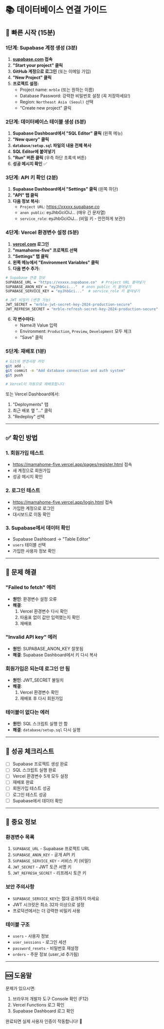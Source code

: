 # 📚 데이터베이스 연결 가이드

## 🚀 빠른 시작 (15분)

### 1단계: Supabase 계정 생성 (3분)

1. **[supabase.com](https://supabase.com) 접속**
2. **"Start your project" 클릭**
3. **GitHub 계정으로 로그인** (또는 이메일 가입)
4. **"New Project" 클릭**
5. **프로젝트 설정:**
   - Project name: `mrble` (또는 원하는 이름)
   - Database Password: 강력한 비밀번호 설정 (꼭 저장하세요!)
   - Region: `Northeast Asia (Seoul)` 선택
   - "Create new project" 클릭

### 2단계: 데이터베이스 테이블 생성 (5분)

1. **Supabase Dashboard에서 "SQL Editor" 클릭** (왼쪽 메뉴)
2. **"New query" 클릭**
3. **`database/setup.sql` 파일의 내용 전체 복사**
4. **SQL Editor에 붙여넣기**
5. **"Run" 버튼 클릭** (우측 하단 초록색 버튼)
6. **성공 메시지 확인** ✅

### 3단계: API 키 확인 (2분)

1. **Supabase Dashboard에서 "Settings" 클릭** (왼쪽 하단)
2. **"API" 탭 클릭**
3. **다음 정보 복사:**
   - `Project URL`: https://xxxxx.supabase.co
   - `anon public`: eyJhbGciOiJ... (매우 긴 문자열)
   - `service_role`: eyJhbGciOiJ... (비밀 키 - 안전하게 보관!)

### 4단계: Vercel 환경변수 설정 (5분)

1. **[vercel.com](https://vercel.com) 로그인**
2. **"mamahome-five" 프로젝트 선택**
3. **"Settings" 탭 클릭**
4. **왼쪽 메뉴에서 "Environment Variables" 클릭**
5. **다음 변수 추가:**

```bash
# Supabase 연결 정보
SUPABASE_URL = "https://xxxxx.supabase.co"  # Project URL 붙여넣기
SUPABASE_ANON_KEY = "eyJhbGci..."  # anon public 키 붙여넣기
SUPABASE_SERVICE_KEY = "eyJhbGci..."  # service_role 키 붙여넣기

# JWT 비밀키 (변경 가능)
JWT_SECRET = "mrble-jwt-secret-key-2024-production-secure"
JWT_REFRESH_SECRET = "mrble-refresh-secret-key-2024-production-secure"
```

6. **각 변수마다:**
   - Name과 Value 입력
   - Environment: `Production`, `Preview`, `Development` 모두 체크
   - "Save" 클릭

### 5단계: 재배포 (1분)

```bash
# Git에 변경사항 커밋
git add .
git commit -m "Add database connection and auth system"
git push

# Vercel이 자동으로 재배포합니다
```

또는 Vercel Dashboard에서:
1. "Deployments" 탭
2. 최근 배포 옆 "..." 클릭
3. "Redeploy" 선택

---

## ✅ 확인 방법

### 1. 회원가입 테스트
- https://mamahome-five.vercel.app/pages/register.html 접속
- 새 계정으로 회원가입
- 성공 메시지 확인

### 2. 로그인 테스트
- https://mamahome-five.vercel.app/login.html 접속
- 가입한 계정으로 로그인
- 대시보드로 이동 확인

### 3. Supabase에서 데이터 확인
- Supabase Dashboard → "Table Editor"
- `users` 테이블 선택
- 가입한 사용자 정보 확인

---

## 🔧 문제 해결

### "Failed to fetch" 에러
- **원인**: 환경변수 설정 오류
- **해결**:
  1. Vercel 환경변수 다시 확인
  2. 따옴표 없이 값만 입력했는지 확인
  3. 재배포

### "Invalid API key" 에러
- **원인**: SUPABASE_ANON_KEY 잘못됨
- **해결**: Supabase Dashboard에서 키 다시 복사

### 회원가입은 되는데 로그인 안 됨
- **원인**: JWT_SECRET 불일치
- **해결**:
  1. Vercel 환경변수 확인
  2. 재배포 후 다시 회원가입

### 테이블이 없다는 에러
- **원인**: SQL 스크립트 실행 안 함
- **해결**: `database/setup.sql` 다시 실행

---

## 🎯 성공 체크리스트

- [ ] Supabase 프로젝트 생성 완료
- [ ] SQL 스크립트 실행 완료
- [ ] Vercel 환경변수 5개 모두 설정
- [ ] 재배포 완료
- [ ] 회원가입 테스트 성공
- [ ] 로그인 테스트 성공
- [ ] Supabase에서 데이터 확인

---

## 📌 중요 정보

### 환경변수 목록
1. `SUPABASE_URL` - Supabase 프로젝트 URL
2. `SUPABASE_ANON_KEY` - 공개 API 키
3. `SUPABASE_SERVICE_KEY` - 서비스 키 (비밀!)
4. `JWT_SECRET` - JWT 토큰 서명 키
5. `JWT_REFRESH_SECRET` - 리프레시 토큰 키

### 보안 주의사항
- `SUPABASE_SERVICE_KEY`는 절대 공개하지 마세요
- JWT 시크릿은 최소 32자 이상으로 설정
- 프로덕션에서는 더 강력한 비밀키 사용

### 테이블 구조
- `users` - 사용자 정보
- `user_sessions` - 로그인 세션
- `password_resets` - 비밀번호 재설정
- `orders` - 주문 정보 (user_id 추가됨)

---

## 🆘 도움말

문제가 있으시면:
1. 브라우저 개발자 도구 Console 확인 (F12)
2. Vercel Functions 로그 확인
3. Supabase Dashboard 로그 확인

완료되면 실제 사용자 인증이 작동합니다! 🎉